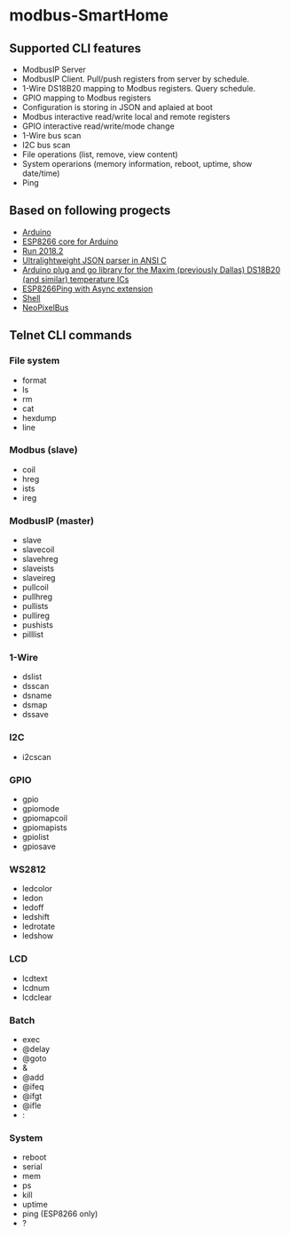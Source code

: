 # modbus-SmartHome

## Supported CLI features

* ModbusIP Server
* ModbusIP Client. Pull/push registers from server by schedule.
* 1-Wire DS18B20 mapping to Modbus registers. Query schedule.
* GPIO mapping to Modbus registers
* Configuration is storing in JSON and aplaied at boot
* Modbus interactive read/write local and remote registers
* GPIO interactive read/write/mode change
* 1-Wire bus scan
* I2C bus scan
* File operations (list, remove, view content)
* System operarions (memory information, reboot, uptime, show date/time)
* Ping

## Based on following progects

* [Arduino](https://github.com/arduino/Arduino)
* [ESP8266 core for Arduino](https://github.com/esp8266/Arduino)
* [Run 2018.2](https://github.com/emelianov/Run)
* [Ultralightweight JSON parser in ANSI C](https://github.com/DaveGamble/cJSON)
* [Arduino plug and go library for the Maxim (previously Dallas) DS18B20 (and similar) temperature ICs](https://github.com/milesburton/Arduino-Temperature-Control-Library)
* [ESP8266Ping with Async extension](https://github.com/emelianov/ESP8266Ping)
* [Shell](https://github.com/emelianov/Shell)
* [NeoPixelBus](https://github.com/Makuna/NeoPixelBus)

## Telnet CLI commands

### File system

* format
* ls
* rm
* cat
* hexdump
* line

### Modbus (slave)

* coil
* hreg
* ists
* ireg

### ModbusIP (master)

* slave
* slavecoil
* slavehreg
* slaveists
* slaveireg
* pullcoil
* pullhreg
* pullists
* pullireg
* pushists
* pilllist

### 1-Wire

* dslist
* dsscan
* dsname
* dsmap
* dssave

### I2C

* i2cscan

### GPIO

* gpio
* gpiomode
* gpiomapcoil
* gpiomapists
* gpiolist
* gpiosave

### WS2812

* ledcolor
* ledon
* ledoff
* ledshift
* ledrotate
* ledshow

### LCD

* lcdtext
* lcdnum
* lcdclear

### Batch

* exec
* @delay
* @goto
* &
* @add
* @ifeq
* @ifgt
* @ifle
* :<label>

### System

* reboot
* serial
* mem
* ps
* kill
* uptime
* ping (ESP8266 only)
* ?
